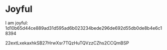 # Joyful

I am joyful: 1d10b65d44ce889ad31d595ad6b023234bede296de692d55db0de8b4e6c18394


22extLxekaxhkSB27HrwXsr7TQzHuTQVzzCZhs2CCQmBSP